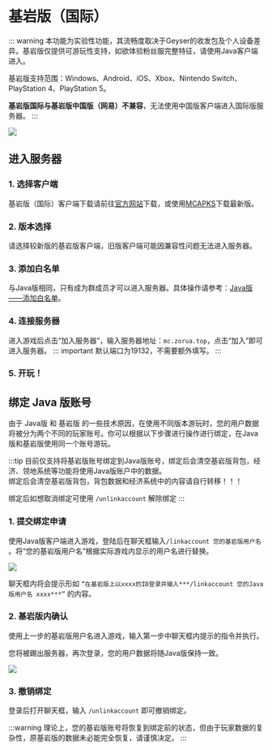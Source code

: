 
# 基岩版（国际）

::: warning
本功能为实验性功能，其流畅度取决于Geyser的收发包及个人设备差异。基岩版仅提供可游玩性支持，如欲体验粉丝服完整特征，请使用Java客户端进入。

基岩版支持范围：Windows、Android、iOS、Xbox、Nintendo Switch、PlayStation 4、PlayStation 5。

**基岩版国际与基岩版中国版（网易）不兼容**，无法使用中国版客户端进入国际版服务器。
:::

![](https://jiankong.zorua.top/api/badge/21/uptime?labelPrefix=%E5%9F%BA%E5%B2%A9%E7%89%88%E4%BA%92%E9%80%9A&labelSuffix=%E5%B0%8F%E6%97%B6&style=for-the-badge)

## 进入服务器
### 1. 选择客户端
基岩版（国际）客户端下载请前往[官方网站](https://www.minecraft.net/zh-hans/download)下载，或使用[MCAPKS](https://mcapks.net/)下载最新版。
### 2. 版本选择
请选择较新版的基岩版客户端，旧版客户端可能因兼容性问题无法进入服务器。
### 3. 添加白名单
与Java版相同，只有成为群成员才可以进入服务器。具体操作请参考：[Java版——添加白名单](/join/java.md#_3-添加白名单)。
### 4. 连接服务器
进入游戏后点击“加入服务器”，输入服务器地址：`mc.zorua.top`，点击“加入”即可进入服务器。
::: important
默认端口为19132，不需要额外填写。
:::

### 5. 开玩！

## 绑定 Java 版账号
由于 Java版 和 基岩版 的一些技术原因，在使用不同版本游玩时，您的用户数据将被分为两个不同的玩家账号。你可以根据以下步骤进行操作进行绑定，在Java版和基岩版使用同一个账号游玩。

:::tip
目前仅支持将基岩版账号绑定到Java版账号，绑定后会清空基岩版背包，经济、领地系统等功能将使用Java版账户中的数据。  
绑定后会清空基岩版背包，背包数据和经济系统中的内容请自行转移！！！

绑定后如想取消绑定可使用 `/unlinkaccount` 解除绑定
:::

### 1. 提交绑定申请

使用Java版客户端进入游戏，登陆后在聊天框输入`/linkaccount 您的基岩版用户名` 。将“您的基岩版用户名”根据实际游戏内显示的用户名进行替换。

![](/images/be-bind/1.png)

聊天框内将会提示形如 `“在基岩版上以xxxx的ID登录并输入***/linkaccount 您的Java版用户名 xxxx***”` 的内容。

### 2. 基岩版内确认

使用上一步的基岩版用户名进入游戏，输入第一步中聊天框内提示的指令并执行。

您将被踢出服务器，再次登录，您的用户数据将随Java版保持一致。

![](/images/be-bind/2.png)

### 3. 撤销绑定
登录后打开聊天框，输入 `/unlinkaccount` 即可撤销绑定。

:::warning
理论上，您的基岩版账号将恢复到绑定前的状态，但由于玩家数据的复杂性，原基岩版的数据未必能完全恢复，请谨慎决定。
:::